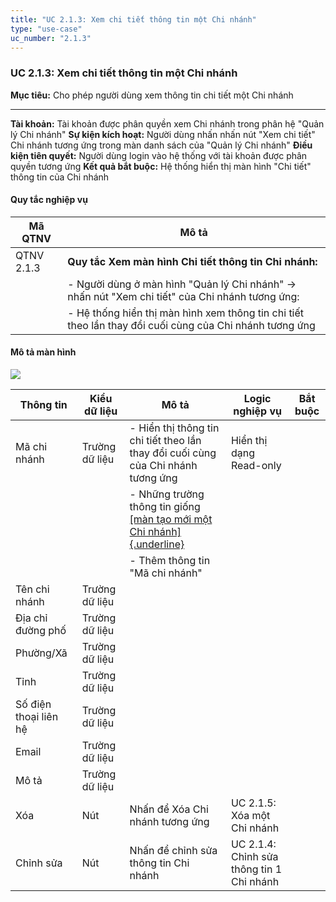```yaml
---
title: "UC 2.1.3: Xem chi tiết thông tin một Chi nhánh"
type: "use-case"
uc_number: "2.1.3"
---
```


### UC 2.1.3: Xem chi tiết thông tin một Chi nhánh

  **Mục tiêu:**               Cho phép người dùng xem thông tin chi tiết một Chi nhánh
  --------------------------- ---------------------------------------------------------------------------------------------------------
  **Tài khoản:**              Tài khoản được phân quyền xem Chi nhánh trong phân hệ "Quản lý Chi nhánh"
  **Sự kiện kích hoạt:**      Người dùng nhấn nhấn nút "Xem chi tiết" Chi nhánh tương ứng trong màn danh sách của "Quản lý Chi nhánh"
  **Điều kiện tiên quyết:**   Người dùng login vào hệ thống với tài khoản được phân quyền tương ứng
  **Kết quả bắt buộc:**       Hệ thống hiển thị màn hình "Chi tiết" thông tin của Chi nhánh

#### Quy tắc nghiệp vụ

| **Mã QTNV** | **Mô tả** |
| --- | --- |
| QTNV 2.1.3 | **Quy tắc Xem màn hình Chi tiết thông tin Chi nhánh:** |
|  | - Người dùng ở màn hình "Quản lý Chi nhánh" -\> nhấn nút "Xem chi tiết" của Chi nhánh tương ứng: |
|  | - Hệ thống hiển thị màn hình xem thông tin chi tiết theo lần thay đổi cuối cùng của Chi nhánh tương ứng |

#### Mô tả màn hình

![](media/image96.png)

| **Thông tin** | **Kiểu dữ liệu** | **Mô tả** | **Logic nghiệp vụ** | **Bắt buộc** |
| --- | --- | --- | --- | --- |
| Mã chi nhánh | Trường dữ liệu | \- Hiển thị thông tin chi tiết theo lần thay đổi cuối cùng của Chi nhánh tương ứng | Hiển thị dạng Read-only |  |
|  |  | \- Những trường thông tin giống [[màn tạo mới một Chi nhánh]{.underline}](#uc-2.1.2-tạo-mới-một-chi-nhánh) |  |  |
|  |  | - Thêm thông tin "Mã chi nhánh" |  |  |
| Tên chi nhánh | Trường dữ liệu |  |  |  |
| Địa chỉ đường phố | Trường dữ liệu |  |  |  |
| Phường/Xã | Trường dữ liệu |  |  |  |
| Tỉnh | Trường dữ liệu |  |  |  |
| Số điện thoại liên hệ | Trường dữ liệu |  |  |  |
| Email | Trường dữ liệu |  |  |  |
| Mô tả | Trường dữ liệu |  |  |  |
| Xóa | Nút | Nhấn để Xóa Chi nhánh tương ứng | UC 2.1.5: Xóa một Chi nhánh |  |
| Chỉnh sửa | Nút | Nhấn để chỉnh sửa thông tin Chi nhánh | UC 2.1.4: Chỉnh sửa thông tin 1 Chi nhánh |  |
